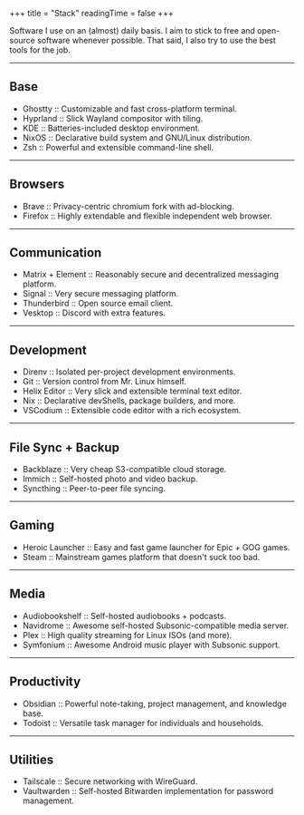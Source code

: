 +++
title = "Stack"
readingTime = false
+++

Software I use on an (almost) daily basis. I aim to stick to free and open-source software whenever possible. That said, I also try to use the best tools for the job.

---

## Base

- Ghostty :: Customizable and fast cross-platform terminal.
- Hyprland :: Slick Wayland compositor with tiling.
- KDE :: Batteries-included desktop environment.
- NixOS :: Declarative build system and GNU/Linux distribution.
- Zsh :: Powerful and extensible command-line shell.

---

## Browsers

- Brave :: Privacy-centric chromium fork with ad-blocking.
- Firefox :: Highly extendable and flexible independent web browser.

---

## Communication

- Matrix + Element :: Reasonably secure and decentralized messaging platform.
- Signal :: Very secure messaging platform.
- Thunderbird :: Open source email client.
- Vesktop :: Discord with extra features.

---

## Development

- Direnv :: Isolated per-project development environments.
- Git :: Version control from Mr. Linux himself.
- Helix Editor :: Very slick and extensible terminal text editor.
- Nix :: Declarative devShells, package builders, and more.
- VSCodium :: Extensible code editor with a rich ecosystem.

---

## File Sync + Backup

- Backblaze :: Very cheap S3-compatible cloud storage.
- Immich :: Self-hosted photo and video backup.
- Syncthing :: Peer-to-peer file syncing.

---

## Gaming

- Heroic Launcher :: Easy and fast game launcher for Epic + GOG games.
- Steam :: Mainstream games platform that doesn't suck too bad.

---

## Media

- Audiobookshelf :: Self-hosted audiobooks + podcasts.
- Navidrome :: Awesome self-hosted Subsonic-compatible media server.
- Plex :: High quality streaming for Linux ISOs (and more).
- Symfonium :: Awesome Android music player with Subsonic support.

---

## Productivity

- Obsidian :: Powerful note-taking, project management, and knowledge base.
- Todoist :: Versatile task manager for individuals and households.

---

## Utilities

- Tailscale :: Secure networking with WireGuard.
- Vaultwarden :: Self-hosted Bitwarden implementation for password management.
